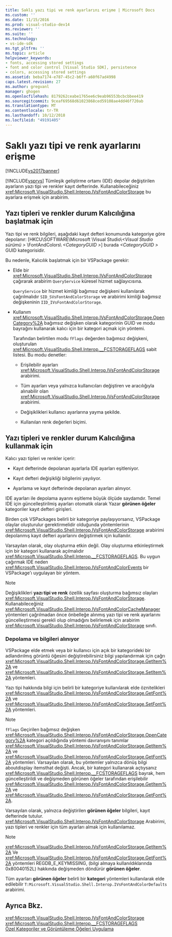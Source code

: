 ```yaml
---
title: Saklı yazı tipi ve renk ayarlarını erişme | Microsoft Docs
ms.custom: ''
ms.date: 11/15/2016
ms.prod: visual-studio-dev14
ms.reviewer: ''
ms.suite: ''
ms.technology:
- vs-ide-sdk
ms.tgt_pltfrm: ''
ms.topic: article
helpviewer_keywords:
- fonts, accessing stored settings
- font and color control [Visual Studio SDK], persistence
- colors, accessing stored settings
ms.assetid: beba7174-e787-45c2-b6ff-a60f67ad4998
caps.latest.revision: 27
ms.author: gregvanl
manager: ghogen
ms.openlocfilehash: 8179262ceabe1765ee6c9eab96553bcbcbbee419
ms.sourcegitcommit: 9ceaf69568d61023868ced59108ae4dd46f720ab
ms.translationtype: MT
ms.contentlocale: tr-TR
ms.lasthandoff: 10/12/2018
ms.locfileid: "49191405"
---
```

# <a name="accessing-stored-font-and-color-settings"></a>Saklı yazı tipi ve renk ayarlarını erişme
[!INCLUDE[vs2017banner](../includes/vs2017banner.md)]

[!INCLUDE[vsprvs](../includes/vsprvs-md.md)] Tümleşik geliştirme ortamı (IDE) depolar değiştirilen ayarların yazı tipi ve renkler kayıt defterinde. Kullanabileceğiniz <xref:Microsoft.VisualStudio.Shell.Interop.IVsFontAndColorStorage> bu ayarlara erişmek için arabirim.  
  
## <a name="to-initiate-state-persistence-of-fonts-and-colors"></a>Yazı tipleri ve renkler durum Kalıcılığına başlatmak için  
 Yazı tipi ve renk bilgileri, aşağıdaki kayıt defteri konumunda kategoriye göre depolanır: [HKCU\SOFTWARE\Microsoft \Visual Studio\\*\<Visual Studio sürümü >* \FontAndColors\\  *\<CategoryGUID >*] burada  *\<CategoryGUID >* GUID kategorisidir.  
  
 Bu nedenle, Kalıcılık başlatmak için bir VSPackage gerekir:  
  
-   Elde bir <xref:Microsoft.VisualStudio.Shell.Interop.IVsFontAndColorStorage> çağırarak arabirim `QueryService` küresel hizmet sağlayıcısına.  
  
     `QueryService` bir hizmet kimliği bağımsız değişkeni kullanılarak çağrılmalıdır `SID_SVsFontAndColorStorage` ve arabirimi kimliği bağımsız değişkeninin `IID_IVsFontAndColorStorage`.  
  
-   Kullanım <xref:Microsoft.VisualStudio.Shell.Interop.IVsFontAndColorStorage.OpenCategory%2A> bağımsız değişken olarak kategorinin GUID ve modu bayrağını kullanarak kalıcı için bir kategori açmak için yöntemi.  
  
     Tarafından belirtilen modu `fFlags` değerden bağımsız değişkeni, oluşturulan <xref:Microsoft.VisualStudio.Shell.Interop.__FCSTORAGEFLAGS> sabit listesi. Bu modu denetler:  
  
    -   Erişilebilir ayarları <xref:Microsoft.VisualStudio.Shell.Interop.IVsFontAndColorStorage> arabirimi.  
  
    -   Tüm ayarları veya yalnızca kullanıcıları değiştiren ve aracılığıyla alınabilir olan <xref:Microsoft.VisualStudio.Shell.Interop.IVsFontAndColorStorage> arabirimi.  
  
    -   Değişiklikleri kullanıcı ayarlarına yayma şekilde.  
  
    -   Kullanılan renk değerleri biçimi.  
  
## <a name="to-use-state-persistence-of-fonts-and-colors"></a>Yazı tipleri ve renkler durum Kalıcılığına kullanmak için  
 Kalıcı yazı tipleri ve renkler içerir:  
  
-   Kayıt defterinde depolanan ayarlarla IDE ayarları eşitleniyor.  
  
-   Kayıt defteri değişikliği bilgilerini yayılıyor.  
  
-   Ayarlama ve kayıt defterinde depolanan ayarları alınıyor.  
  
 IDE ayarları ile depolama ayarını eşitleme büyük ölçüde saydamdır. Temel IDE için güncelleştirilmiş ayarları otomatik olarak Yazar **görünen öğeler** kategoriler kayıt defteri girişleri.  
  
 Birden çok VSPackages belirli bir kategoriye paylaşıyorsanız, VSPackage olaylar oluşturulur gerektirmelidir olduğunda yöntemlerinin <xref:Microsoft.VisualStudio.Shell.Interop.IVsFontAndColorStorage> arabirimi depolanmış kayıt defteri ayarlarını değiştirmek için kullanılır.  
  
 Varsayılan olarak, olay oluşturma etkin değil. Olay oluşturma etkinleştirmek için bir kategori kullanarak açılmalıdır <xref:Microsoft.VisualStudio.Shell.Interop.__FCSTORAGEFLAGS>. Bu uygun çağırmak IDE neden <xref:Microsoft.VisualStudio.Shell.Interop.IVsFontAndColorEvents> bir VSPackage'ı uygulayan bir yöntem.  
  
> [!NOTE]
>  Değişiklikleri **yazı tipi ve renk** özellik sayfası oluşturma bağımsız olayları <xref:Microsoft.VisualStudio.Shell.Interop.IVsFontAndColorStorage>. Kullanabileceğiniz <xref:Microsoft.VisualStudio.Shell.Interop.IVsFontAndColorCacheManager> yöntemleri çağrılmadan önce önbelleğe alınmış yazı tipi ve renk ayarlarını güncelleştirmesi gerekli olup olmadığını belirlemek için arabirim <xref:Microsoft.VisualStudio.Shell.Interop.IVsFontAndColorStorage> sınıfı.  
  
### <a name="storing-and-retrieving-information"></a>Depolama ve bilgileri alınıyor  
 VSPackage elde etmek veya bir kullanıcı için açık bir kategorideki bir adlandırılmış görüntü öğesini değiştirebilirsiniz bilgi yapılandırmak için çağrı <xref:Microsoft.VisualStudio.Shell.Interop.IVsFontAndColorStorage.GetItem%2A> ve <xref:Microsoft.VisualStudio.Shell.Interop.IVsFontAndColorStorage.SetItem%2A> yöntemleri.  
  
 Yazı tipi hakkında bilgi için belirli bir kategoriye kullanılarak elde öznitelikleri <xref:Microsoft.VisualStudio.Shell.Interop.IVsFontAndColorStorage.GetFont%2A> ve <xref:Microsoft.VisualStudio.Shell.Interop.IVsFontAndColorStorage.SetFont%2A> yöntemleri.  
  
> [!NOTE]
>  `fFlags` Geçirilen bağımsız değişken <xref:Microsoft.VisualStudio.Shell.Interop.IVsFontAndColorStorage.OpenCategory%2A> kategori açıldığında yöntemi davranışını tanımlar <xref:Microsoft.VisualStudio.Shell.Interop.IVsFontAndColorStorage.GetItem%2A> ve <xref:Microsoft.VisualStudio.Shell.Interop.IVsFontAndColorStorage.GetFont%2A> yöntemleri. Varsayılan olarak, bu yöntemler yalnızca dönüş bilgi aboutdisplay itemsthat değişti. Ancak, bir kategori kullanarak açtıysanız <xref:Microsoft.VisualStudio.Shell.Interop.__FCSTORAGEFLAGS> bayrak, hem güncelleştirildi ve değişmeden görünen öğeler tarafından erişilebilir <xref:Microsoft.VisualStudio.Shell.Interop.IVsFontAndColorStorage.GetItem%2A> ve <xref:Microsoft.VisualStudio.Shell.Interop.IVsFontAndColorStorage.GetFont%2A>.  
  
 Varsayılan olarak, yalnızca değiştirilen **görünen öğeler** bilgileri, kayıt defterinde tutulur. <xref:Microsoft.VisualStudio.Shell.Interop.IVsFontAndColorStorage> Arabirimi, yazı tipleri ve renkler için tüm ayarları almak için kullanılamaz.  
  
> [!NOTE]
>  <xref:Microsoft.VisualStudio.Shell.Interop.IVsFontAndColorStorage.GetItem%2A> Ve <xref:Microsoft.VisualStudio.Shell.Interop.IVsFontAndColorStorage.GetFont%2A> yöntemleri REGDB_E_KEYMISSING, (bilgi almaya kullanıldıklarında 0x80040152L) hakkında değişmeden döndürür **görünen öğeler**.  
  
 Tüm ayarları **görünen öğeler** belirli bir **kategori** yöntemleri kullanılarak elde edilebilir `T:Microsoft.VisualStudio.Shell.Interop.IVsFontAndColorDefaults` arabirimi.  
  
## <a name="see-also"></a>Ayrıca Bkz.  
 <xref:Microsoft.VisualStudio.Shell.Interop.IVsFontAndColorStorage>   
 <xref:Microsoft.VisualStudio.Shell.Interop.__FCSTORAGEFLAGS>   
 [Özel Kategoriler ve Görüntüleme Öğeleri Uygulama](../extensibility/implementing-custom-categories-and-display-items.md)

